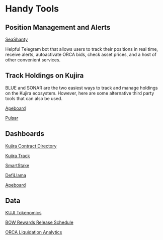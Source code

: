 # Handy Tools

## Position Management and Alerts

[SeaShanty](../governance/capybara-labs.md)

Helpful Telegram bot that allows users to track their positions in real time, receive alerts, autoactivate ORCA bids, check asset prices, and a host of other convenient services.&#x20;

## Track Holdings on Kujira&#x20;

BLUE and SONAR are the two easiest ways to track and manage holdings on the Kujira ecosystem. However, here are some alternative third party tools that can also be used.&#x20;

[Apeboard](https://apeboard.finance/dashboard/kujira)

[Pulsar](https://app.pulsar.finance/protocols)

## Dashboards

[Kujira Contract Directory](https://rorcual-nodes.github.io/contracts/kujira1qk00h5atutpsv900x202pxx42npjr9thg58dnqpa72f2p7m2luase444a7)

[Kujira Track](https://kujira-track.app/)

[SmartStake](https://kujira.smartstake.io/)

[DefiLlama](https://defillama.com/chain/Kujira)

[Apeboard](https://apeboard.finance/dashboard/kujira)

## Data

[KUJI Tokenomics](https://blue.kujira.app/)

[BOW Rewards Release Schedule](../dapps-and-infrastructure/bow/pools/all-liquidity-pools/pool-overview.md#incentive-release-schedule)

[ORCA Liquidation Analytics](../dapps-and-infrastructure/orca/basics/lending-markets/analytics.md)



